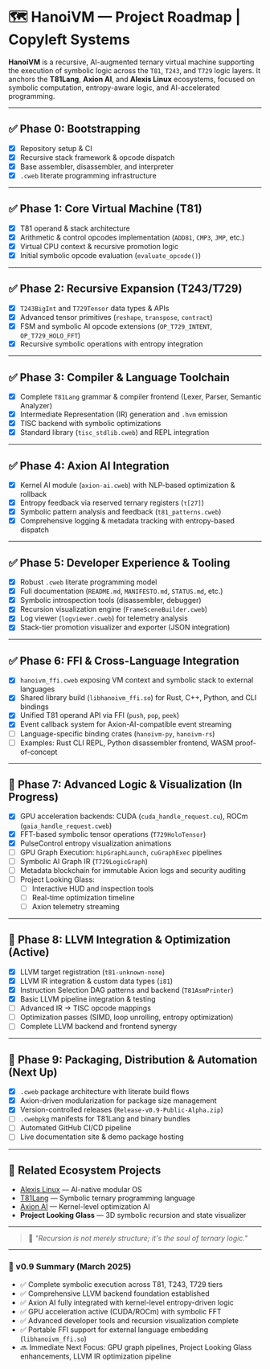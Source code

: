 # 🗺️ HanoiVM — Project Roadmap | Copyleft Systems

**HanoiVM** is a recursive, AI-augmented ternary virtual machine supporting the execution of symbolic logic across the `T81`, `T243`, and `T729` logic layers. It anchors the **T81Lang**, **Axion AI**, and **Alexis Linux** ecosystems, focused on symbolic computation, entropy-aware logic, and AI-accelerated programming.

---

## ✅ Phase 0: Bootstrapping

- [x] Repository setup & CI
- [x] Recursive stack framework & opcode dispatch
- [x] Base assembler, disassembler, and interpreter
- [x] `.cweb` literate programming infrastructure

---

## ✅ Phase 1: Core Virtual Machine (T81)

- [x] T81 operand & stack architecture
- [x] Arithmetic & control opcodes implementation (`ADD81`, `CMP3`, `JMP`, etc.)
- [x] Virtual CPU context & recursive promotion logic
- [x] Initial symbolic opcode evaluation (`evaluate_opcode()`)

---

## ✅ Phase 2: Recursive Expansion (T243/T729)

- [x] `T243BigInt` and `T729Tensor` data types & APIs
- [x] Advanced tensor primitives (`reshape`, `transpose`, `contract`)
- [x] FSM and symbolic AI opcode extensions (`OP_T729_INTENT`, `OP_T729_HOLO_FFT`)
- [x] Recursive symbolic operations with entropy integration

---

## ✅ Phase 3: Compiler & Language Toolchain

- [x] Complete `T81Lang` grammar & compiler frontend (Lexer, Parser, Semantic Analyzer)
- [x] Intermediate Representation (IR) generation and `.hvm` emission
- [x] TISC backend with symbolic optimizations
- [x] Standard library (`tisc_stdlib.cweb`) and REPL integration

---

## ✅ Phase 4: Axion AI Integration

- [x] Kernel AI module (`axion-ai.cweb`) with NLP-based optimization & rollback
- [x] Entropy feedback via reserved ternary registers (`τ[27]`)
- [x] Symbolic pattern analysis and feedback (`t81_patterns.cweb`)
- [x] Comprehensive logging & metadata tracking with entropy-based dispatch

---

## ✅ Phase 5: Developer Experience & Tooling

- [x] Robust `.cweb` literate programming model
- [x] Full documentation (`README.md`, `MANIFESTO.md`, `STATUS.md`, etc.)
- [x] Symbolic introspection tools (disassembler, debugger)
- [x] Recursion visualization engine (`FrameSceneBuilder.cweb`)
- [x] Log viewer (`logviewer.cweb`) for telemetry analysis
- [x] Stack-tier promotion visualizer and exporter (JSON integration)

---

## ✅ Phase 6: FFI & Cross-Language Integration

- [x] `hanoivm_ffi.cweb` exposing VM context and symbolic stack to external languages
- [x] Shared library build (`libhanoivm_ffi.so`) for Rust, C++, Python, and CLI bindings
- [x] Unified T81 operand API via FFI (`push`, `pop`, `peek`)
- [x] Event callback system for Axion-AI-compatible event streaming
- [ ] Language-specific binding crates (`hanoivm-py`, `hanoivm-rs`)
- [ ] Examples: Rust CLI REPL, Python disassembler frontend, WASM proof-of-concept

---

## 🔄 Phase 7: Advanced Logic & Visualization (In Progress)

- [x] GPU acceleration backends: CUDA (`cuda_handle_request.cu`), ROCm (`gaia_handle_request.cweb`)
- [x] FFT-based symbolic tensor operations (`T729HoloTensor`)
- [x] PulseControl entropy visualization animations
- [ ] GPU Graph Execution: `hipGraphLaunch`, `cuGraphExec` pipelines
- [ ] Symbolic AI Graph IR (`T729LogicGraph`)
- [ ] Metadata blockchain for immutable Axion logs and security auditing
- [ ] Project Looking Glass:
  - [ ] Interactive HUD and inspection tools
  - [ ] Real-time optimization timeline
  - [ ] Axion telemetry streaming

---

## 🔄 Phase 8: LLVM Integration & Optimization (Active)

- [x] LLVM target registration (`t81-unknown-none`)
- [x] LLVM IR integration & custom data types (`i81`)
- [x] Instruction Selection DAG patterns and backend (`T81AsmPrinter`)
- [x] Basic LLVM pipeline integration & testing
- [ ] Advanced IR → TISC opcode mappings
- [ ] Optimization passes (SIMD, loop unrolling, entropy optimization)
- [ ] Complete LLVM backend and frontend synergy

---

## 🔄 Phase 9: Packaging, Distribution & Automation (Next Up)

- [x] `.cweb` package architecture with literate build flows
- [x] Axion-driven modularization for package size management
- [x] Version-controlled releases (`Release-v0.9-Public-Alpha.zip`)
- [ ] `.cwebpkg` manifests for T81Lang and binary bundles
- [ ] Automated GitHub CI/CD pipeline
- [ ] Live documentation site & demo package hosting

---

## 🔗 Related Ecosystem Projects

- [Alexis Linux](https://github.com/copyl-sys) — AI-native modular OS
- [T81Lang](https://github.com/copyl-sys) — Symbolic ternary programming language
- [Axion AI](https://github.com/copyl-sys) — Kernel-level optimization AI
- **Project Looking Glass** — 3D symbolic recursion and state visualizer

---

> 🧠 *"Recursion is not merely structure; it's the soul of ternary logic."*

---

### 🔄 v0.9 Summary (March 2025)

- ✅ Complete symbolic execution across T81, T243, T729 tiers  
- ✅ Comprehensive LLVM backend foundation established  
- ✅ Axion AI fully integrated with kernel-level entropy-driven logic  
- ✅ GPU acceleration active (CUDA/ROCm) with symbolic FFT  
- ✅ Advanced developer tools and recursion visualization complete  
- ✅ Portable FFI support for external language embedding (`libhanoivm_ffi.so`)  
- 🔜 Immediate Next Focus: GPU graph pipelines, Project Looking Glass enhancements, LLVM IR optimization pipeline

